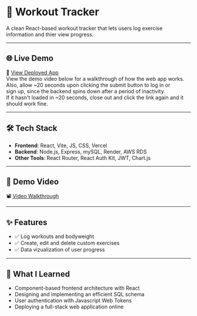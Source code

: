 # 💪 Workout Tracker

A clean React-based workout tracker that lets users log exercise information and thier view progress.

---

## 🌐 Live Demo

🔗 [View Deployed App](https://workout-tracking-app-lake.vercel.app/)<br />
View the demo video below for a walkthrough of how the web app works.  
Also, allow ~20 seconds upon clicking the submit button to log in or  
sign up, since the backend spins down after a period of inactivity.  
If it hasn't loaded in ~20 seconds, close out and click the link again and it should work fine.

---


## 🛠️ Tech Stack

- **Frontend**: React, Vite, JS, CSS, Vercel
- **Backend**: Node.js, Express, mySQL, Render, AWS RDS
- **Other Tools**: React Router, React Auth Kit, JWT, Chart.js

---

## 🎥 Demo Video

📽️ [Video Walkthrough](https://youtu.be/Y5u8E8Otz5Y)

---

## ✨ Features

- ✅ Log workouts and bodyweight
- ✅ Create, edit and delete custom exercises
- ✅ Data vizualization of user progress

---

## 🧠 What I Learned

- Component-based frontend architecture with React
- Designing and implementing an efficient SQL schema
- User authentication with Javascript Web Tokens
- Deploying a full-stack web application online
